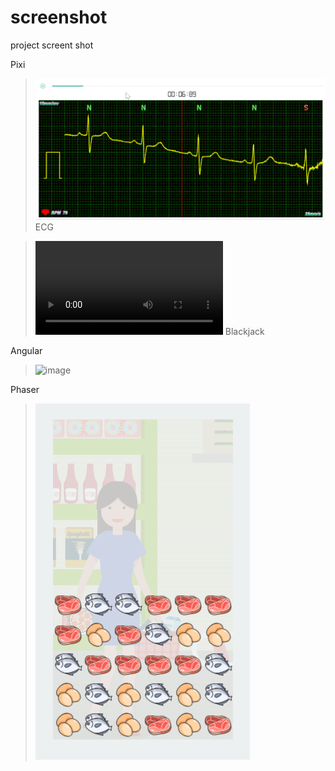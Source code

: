 # screenshot

project screent shot

Pixi

> ![image](https://github.com/zero3william/screenshot/blob/master/data-visualization/ecg.gif)
> ECG

> ![video](https://github.com/zero3william/screenshot/blob/master/game/blackjack.mov)
> Blackjack

Angular

> ![image](https://github.com/zero3william/screenshot/blob/master/dealer/dealer.gif)

Phaser

> ![image](https://github.com/zero3william/screenshot/blob/master/game/market.gif)
